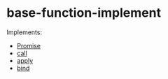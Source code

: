 # base-function-implement

Implements:

-   [Promise](/my-promise)
-   [call](/call-apply-bind/call.js")
-   [apply](/call-apply-bind/apply.js)
-   [bind](/call-apply-bind/bind.js)
